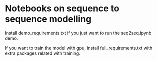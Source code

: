 # Notebooks on sequence to sequence modelling

Install demo_requirements.txt if you just want to run the seq2seq.ipynb demo.

If you want to train the model with gpu, install full_requirements.txt with extra packages related with training.